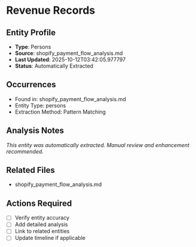 # Revenue Records

## Entity Profile
- **Type**: Persons
- **Source**: shopify_payment_flow_analysis.md
- **Last Updated**: 2025-10-12T03:42:05.977797
- **Status**: Automatically Extracted

## Occurrences
- Found in: shopify_payment_flow_analysis.md
- Entity Type: persons
- Extraction Method: Pattern Matching

## Analysis Notes
*This entity was automatically extracted. Manual review and enhancement recommended.*

## Related Files
- shopify_payment_flow_analysis.md

## Actions Required
- [ ] Verify entity accuracy
- [ ] Add detailed analysis
- [ ] Link to related entities
- [ ] Update timeline if applicable
